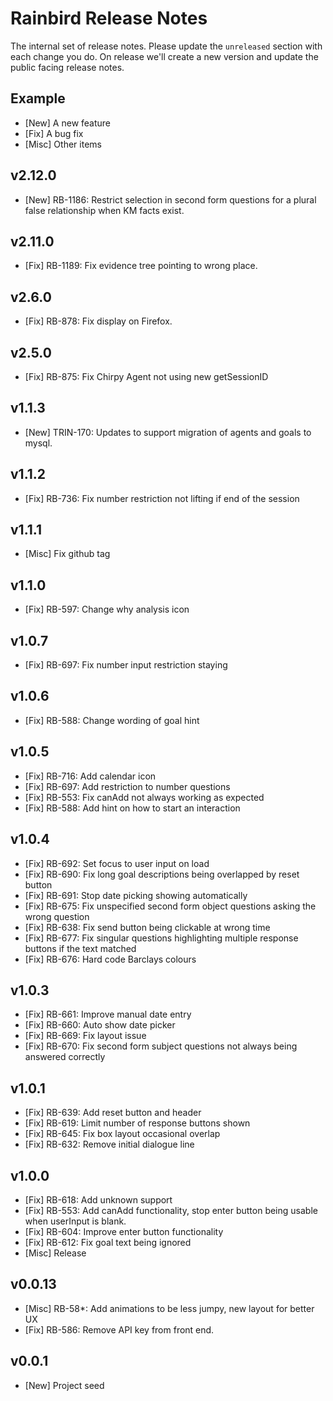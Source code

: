 # Rainbird Release Notes

The internal set of release notes. Please update the `unreleased` section with
each change you do. On release we'll create a new version and update the public
facing release notes.

## Example

  *  [New] A new feature
  *  [Fix] A bug fix
  * [Misc] Other items

## v2.12.0

  *  [New] RB-1186: Restrict selection in second form questions for a plural false relationship when KM facts exist.

## v2.11.0

  *  [Fix] RB-1189: Fix evidence tree pointing to wrong place.

## v2.6.0

  *  [Fix] RB-878: Fix display on Firefox.

## v2.5.0

  *  [Fix] RB-875: Fix Chirpy Agent not using new getSessionID

## v1.1.3

  *  [New] TRIN-170: Updates to support migration of agents and goals to mysql.

## v1.1.2

  *  [Fix] RB-736: Fix number restriction not lifting if end of the session

## v1.1.1

  * [Misc] Fix github tag

## v1.1.0

  *  [Fix] RB-597: Change why analysis icon

## v1.0.7

  *  [Fix] RB-697: Fix number input restriction staying

## v1.0.6

  *  [Fix] RB-588: Change wording of goal hint

## v1.0.5

  *  [Fix] RB-716: Add calendar icon
  *  [Fix] RB-697: Add restriction to number questions
  *  [Fix] RB-553: Fix canAdd not always working as expected
  *  [Fix] RB-588: Add hint on how to start an interaction

## v1.0.4

  *  [Fix] RB-692: Set focus to user input on load
  *  [Fix] RB-690: Fix long goal descriptions being overlapped by reset button
  *  [Fix] RB-691: Stop date picking showing automatically
  *  [Fix] RB-675: Fix unspecified second form object questions asking the wrong question
  *  [Fix] RB-638: Fix send button being clickable at wrong time
  *  [Fix] RB-677: Fix singular questions highlighting multiple response buttons if the text matched
  *  [Fix] RB-676: Hard code Barclays colours

## v1.0.3

  *  [Fix] RB-661: Improve manual date entry
  *  [Fix] RB-660: Auto show date picker
  *  [Fix] RB-669: Fix layout issue
  *  [Fix] RB-670: Fix second form subject questions not always being answered correctly

## v1.0.1

  *  [Fix] RB-639: Add reset button and header
  *  [Fix] RB-619: Limit number of response buttons shown
  *  [Fix] RB-645: Fix box layout occasional overlap
  *  [Fix] RB-632: Remove initial dialogue line

## v1.0.0

  *  [Fix] RB-618: Add unknown support
  *  [Fix] RB-553: Add canAdd functionality, stop enter button being usable when userInput is blank.
  *  [Fix] RB-604: Improve enter button functionality
  *  [Fix] RB-612: Fix goal text being ignored
  * [Misc] Release

## v0.0.13

  * [Misc] RB-58*: Add animations to be less jumpy, new layout for better UX
  *  [Fix] RB-586: Remove API key from front end.

## v0.0.1

  *  [New] Project seed
